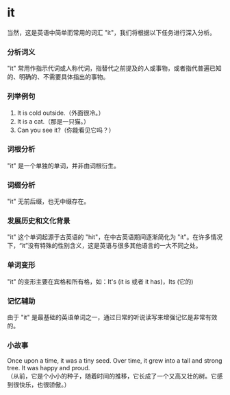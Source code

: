# it

当然，这是英语中简单而常用的词汇 "it"，我们将根据以下任务进行深入分析。

  

### 分析词义

  

"it" 常用作指示代词或人称代词，指替代之前提及的人或事物，或者指代普遍已知的、明确的、不需要具体指出的事物。

  

### 列举例句

  

1.  It is cold outside.（外面很冷。）
2.  It is a cat.（那是一只猫。）
3.  Can you see it?（你能看见它吗？）

  

### 词根分析

  

"it" 是一个单独的单词，并非由词根衍生。

  

### 词缀分析

  

"it" 无前后缀，也无中缀存在。

  

### 发展历史和文化背景

  

"it" 这个单词起源于古英语的 "hit"，在中古英语期间逐渐简化为 "it"。在许多情况下，“it”没有特殊的性别含义，这是英语与很多其他语言的一大不同之处。

  

### 单词变形

  

"it" 的变形主要在宾格和所有格，如：It's (it is 或者 it has)，Its (它的)

  

### 记忆辅助

  

由于 "it" 是最基础的英语单词之一，通过日常的听说读写来增强记忆是非常有效的。

  

### 小故事

  

Once upon a time, it was a tiny seed. Over time, it grew into a tall and strong tree. It was happy and proud.  
（从前，它是个小小的种子，随着时间的推移，它长成了一个又高又壮的树。它感到很快乐，也很骄傲。）
